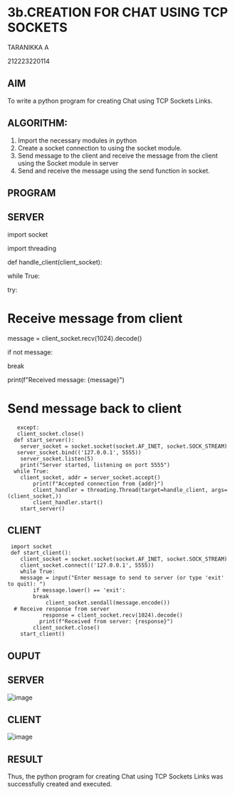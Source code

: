 # 3b.CREATION FOR CHAT USING TCP SOCKETS

TARANIKKA A

212223220114
## AIM
To write a python program for creating Chat using TCP Sockets Links.
## ALGORITHM:
1. Import the necessary modules in python
2. Create a socket connection to using the socket module.
3. Send message to the client and receive the message from the client using the Socket module in
 server
4. Send and receive the message using the send function in socket.
## PROGRAM
## SERVER 
 import socket
 
 import threading
 
 def handle_client(client_socket):
 
 while True:
 
 try:
 
 # Receive message from client
 
 message = client_socket.recv(1024).decode()
 
 if not message:
 
 break
 
 print(f"Received message: {message}")
 
 # Send message back to client
``` client_socket.sendall(message.encode())
   except:
   client_socket.close()
  def start_server():
    server_socket = socket.socket(socket.AF_INET, socket.SOCK_STREAM)
   server_socket.bind(('127.0.0.1', 5555))
    server_socket.listen(5)
    print("Server started, listening on port 5555")
  while True:
    client_socket, addr = server_socket.accept()
        print(f"Accepted connection from {addr}")
        client_handler = threading.Thread(target=handle_client, args=(client_socket,))
        client_handler.start()
    start_server()
```
## CLIENT 
```
 import socket
 def start_client():
    client_socket = socket.socket(socket.AF_INET, socket.SOCK_STREAM)
    client_socket.connect(('127.0.0.1', 5555))
    while True:
    message = input("Enter message to send to server (or type 'exit' to quit): ")
        if message.lower() == 'exit':
        break
            client_socket.sendall(message.encode())
  # Receive response from server
           response = client_socket.recv(1024).decode()
          print(f"Received from server: {response}")
        client_socket.close()
    start_client()
``` 
## OUPUT
## SERVER 
![image](https://github.com/aswethaashok/3b_CHAT_USING_TCP_SOCKETS/assets/149987410/d773c454-6968-4ce2-b7cc-773ea3caaf73)

 ## CLIENT 
 ![image](https://github.com/aswethaashok/3b_CHAT_USING_TCP_SOCKETS/assets/149987410/120bfd90-08c4-4e7b-b851-dc8fb722d58a)


## RESULT
Thus, the python program for creating Chat using TCP Sockets Links was successfully 
created and executed.
